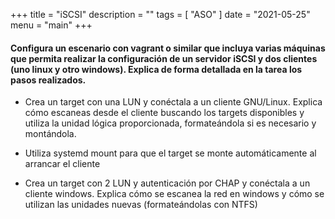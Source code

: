 +++
title = "iSCSI"
description = ""
tags = [
    "ASO"
]
date = "2021-05-25"
menu = "main"
+++

#### Configura un escenario con vagrant o similar que incluya varias máquinas que permita realizar la configuración de un servidor iSCSI y dos clientes (uno linux y otro windows). Explica de forma detallada en la tarea los pasos realizados.

* Crea un target con una LUN y conéctala a un cliente GNU/Linux. Explica cómo escaneas desde el cliente buscando los targets disponibles y utiliza la unidad lógica proporcionada, formateándola si es necesario y montándola.

* Utiliza systemd mount para que el target se monte automáticamente al arrancar el cliente

* Crea un target con 2 LUN y autenticación por CHAP y conéctala a un cliente windows. Explica cómo se escanea la red en windows y cómo se utilizan las unidades nuevas (formateándolas con NTFS)
